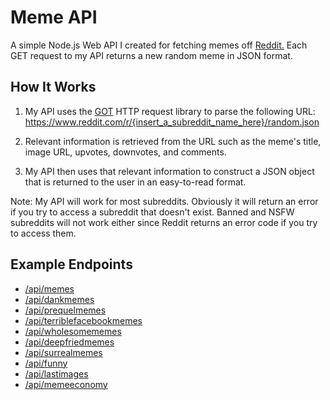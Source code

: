 # Meme API
A simple Node.js Web API I created for fetching memes off [Reddit.](Reddit.com/r/memes) Each GET request to my API returns a new random meme in JSON format.

## How It Works
1. My API uses the [GOT](https://www.npmjs.com/package/got) HTTP request library to parse the following URL: https://www.reddit.com/r/{insert_a_subreddit_name_here}/random.json

2. Relevant information is retrieved from the URL such as the meme's title, image URL, upvotes, downvotes, and comments.

3. My API then uses that relevant information to construct a JSON object that is returned to the user in an easy-to-read format.

Note: My API will work for most subreddits. Obviously it will return an error if you try to access a subreddit that doesn't exist.
Banned and NSFW subreddits will not work either since Reddit returns an error code if you try to access them. 

## Example Endpoints
* [/api/memes](https://meme-api-node-js.herokuapp.com/api/memes)
* [/api/dankmemes](https://meme-api-node-js.herokuapp.com/api/dankmemes)
* [/api/prequelmemes](https://meme-api-node-js.herokuapp.com/api/prequelmemes)
* [/api/terriblefacebookmemes](https://meme-api-node-js.herokuapp.com/api/terriblefacebookmemes)
* [/api/wholesomememes](https://meme-api-node-js.herokuapp.com/api/wholesomememes)
* [/api/deepfriedmemes](https://meme-api-node-js.herokuapp.com/api/deepfriedmemes)
* [/api/surrealmemes](https://meme-api-node-js.herokuapp.com/api/surrealmemes)
* [/api/funny](https://meme-api-node-js.herokuapp.com/api/funny)
* [/api/lastimages](https://meme-api-node-js.herokuapp.com/api/lastimages)
* [/api/memeeconomy](https://meme-api-node-js.herokuapp.com/api/memeeconomy)